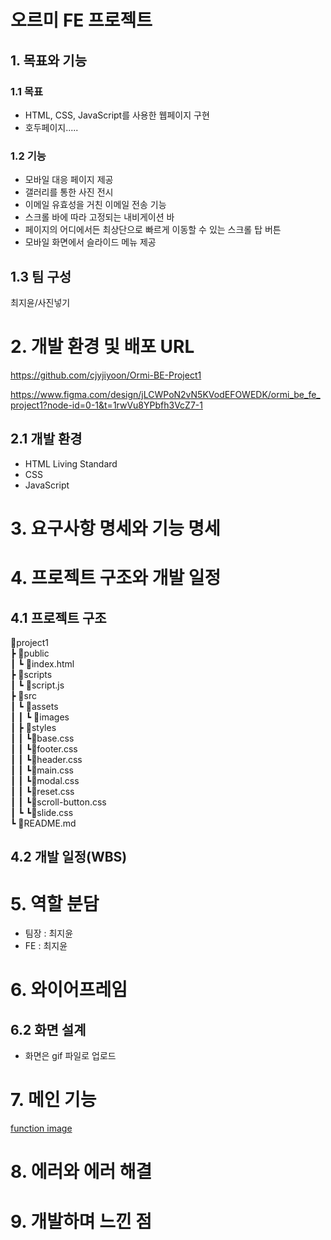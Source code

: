 # 오르미 FE 프로젝트
## 1. 목표와 기능
### 1.1 목표
- HTML, CSS, JavaScript를 사용한 웹페이지 구현
- 호두페이지.....
### 1.2 기능
- 모바일 대응 페이지 제공
- 갤러리를 통한 사진 전시
- 이메일 유효성을 거친 이메일 전송 기능
- 스크롤 바에 따라 고정되는 내비게이션 바
- 페이지의 어디에서든 최상단으로 빠르게 이동할 수 있는 스크롤 탑 버튼
- 모바일 화면에서 슬라이드 메뉴 제공
## 1.3 팀 구성
최지윤/사진넣기   
# 2. 개발 환경 및 배포 URL
https://github.com/cjyjiyoon/Ormi-BE-Project1   
   
https://www.figma.com/design/jLCWPoN2vN5KVodEFOWEDK/ormi_be_fe_project1?node-id=0-1&t=1rwVu8YPbfh3VcZ7-1   

## 2.1 개발 환경
- HTML Living Standard
- CSS
- JavaScript   

# 3. 요구사항 명세와 기능 명세
# 4. 프로젝트 구조와 개발 일정
## 4.1 프로젝트 구조
📂project1      
┣ 📂public   
┃   ┗ 📄index.html    
┣ 📂scripts   
┃   ┗ 📄script.js   
┣ 📂src   
┃  ┗ 📂assets   
┃  ┃  ┗ 📂images   
┃  ┣ 📂styles  
┃  ┃  ┗📄base.css   
┃  ┃  ┗📄footer.css   
┃  ┃  ┗📄header.css   
┃  ┃  ┗📄main.css   
┃  ┃  ┗📄modal.css   
┃  ┃  ┗📄reset.css   
┃  ┃  ┗📄scroll-button.css   
┃  ┗  ┗📄slide.css   
┗ 📄README.md   
## 4.2 개발 일정(WBS)
# 5. 역할 분담
- 팀장 : 최지윤
- FE : 최지윤
# 6. 와이어프레임
## 6.2 화면 설계
- 화면은 gif 파일로 업로드
# 7. 메인 기능
[function image](./function.png)
# 8. 에러와 에러 해결 
# 9. 개발하며 느낀 점
